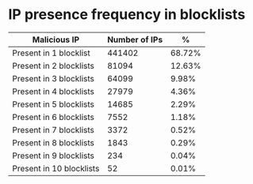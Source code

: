 # IP presence frequency in blocklists
| Malicious IP | Number of IPs | % |
|----|----|----|
| Present in 1 blocklist | 441402 | 68.72% |
| Present in 2 blocklists | 81094 | 12.63% |
| Present in 3 blocklists | 64099 | 9.98% |
| Present in 4 blocklists | 27979 | 4.36% |
| Present in 5 blocklists | 14685 | 2.29% |
| Present in 6 blocklists | 7552 | 1.18% |
| Present in 7 blocklists | 3372 | 0.52% |
| Present in 8 blocklists | 1843 | 0.29% |
| Present in 9 blocklists | 234 | 0.04% |
| Present in 10 blocklists | 52 | 0.01% |
